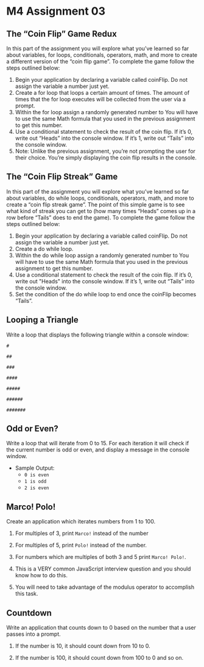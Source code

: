 # M4 Assignment 03

## The “Coin Flip” Game Redux

In this part of the assignment you will explore what you’ve learned so far about variables, for loops, conditionals, operators, math, and more to create a different version of the “coin flip game”. To complete the game follow the steps outlined below:

1. Begin your application by declaring a variable called coinFlip. Do not assign the variable a number just yet.
2. Create a for loop that loops a certain amount of times. The amount of times that the for loop executes will be collected from the user via a prompt.
3. Within the for loop assign a randomly generated number to You will have to use the same Math formula that you used in the previous assignment to get this number.
4. Use a conditional statement to check the result of the coin flip. If it’s 0, write out “Heads” into the console window. If it’s 1, write out “Tails” into the console window.
5. Note: Unlike the previous assignment, you’re not prompting the user for their choice. You’re simply displaying the coin flip results in the console.

## The “Coin Flip Streak” Game

In this part of the assignment you will explore what you’ve learned so far about variables, do while loops, conditionals, operators, math, and more to create a “coin flip streak game”. The point of this simple game is to see what kind of streak you can get to (how many times “Heads” comes up in a row before “Tails” does to end the game). To complete the game follow the steps outlined below:

1. Begin your application by declaring a variable called coinFlip. Do not assign the variable a number just yet. 
2. Create a do while loop. 
3. Within the do while loop assign a randomly generated number to You will have to use the same Math formula that you used in the previous assignment to get this number.
4. Use a conditional statement to check the result of the coin flip. If it’s 0, write out "Heads" into the console window. If it’s 1, write out “Tails” into the console window.
5. Set the condition of the do while loop to end once the coinFlip becomes “Tails”.


## Looping a Triangle

Write a loop that displays the following triangle within a console window:

   ``` # ```

   ``` ## ```
  
   ``` ### ```
  
   ``` #### ```
  
   ``` ##### ```
  
   ``` ###### ```
  
   ``` ####### ```

## Odd or Even?
Write a loop that will iterate from 0 to 15. For each iteration it will check if the current number is odd or even, and display a message in the console window.

  - Sample Output:
    - ```0 is even```
    - ```1 is odd```
    - ```2 is even```

## Marco! Polo!

Create an application which iterates numbers from 1 to 100.
  
  1. For multiples of 3, print ```Marco!``` instead of the number
  
  2. For multiples of 5, print ```Polo!``` instead of the number.
  
  3. For numbers which are multiples of both 3 and 5 print ```Marco! Polo!```.
  
  4. This is a VERY common JavaScript interview question and you should know how to do this.
  
  5. You will need to take advantage of the modulus operator to accomplish this task.

## Countdown

Write an application that counts down to 0 based on the number that a user passes into a prompt. 

1. If the number is 10, it should count down from 10 to 0.

2. If the number is 100, it should count down from 100 to 0 and so on. 
